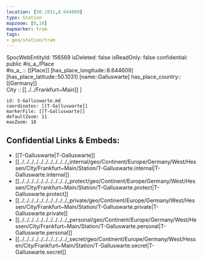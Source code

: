 ```yaml
---
location: [50.1031,8.644609] 
type: Station 
mapzoom: [8,18] 
mapmarker: tram 
tags:
- geo/station/tram
---
```


SpocWebEntityId: 156569
isDeleted: false
isReadOnly: false
confidential: public
#is_a_/Place  
#is_a_ :: [[Place]] 
[has_place_longitude::8.644609] 
[has_place_latitude::50.1031] 
[name::Galluswarte] 
has_place_country:: [[Germany]]  
City :: [[../../Frankfurt~Main]] ] 


```leaflet
id: S-Galluswarte.md
coordinates: [[T-Galluswarte]] 
markerFile: [[T-Galluswarte]] 
defaultZoom: 11 
maxZoom: 18
```


## Confidential Links & Embeds: 
- [[T-Galluswarte|T-Galluswarte]] 
- [[../../../../../../../../../../_internal/geo/Continent/Europe/Germany/West/Hessen/City/Frankfurt~Main/Station/T-Galluswarte.internal|T-Galluswarte.internal]] 
- [[../../../../../../../../../../_protect/geo/Continent/Europe/Germany/West/Hessen/City/Frankfurt~Main/Station/T-Galluswarte.protect|T-Galluswarte.protect]] 
- [[../../../../../../../../../../_private/geo/Continent/Europe/Germany/West/Hessen/City/Frankfurt~Main/Station/T-Galluswarte.private|T-Galluswarte.private]] 
- [[../../../../../../../../../../_personal/geo/Continent/Europe/Germany/West/Hessen/City/Frankfurt~Main/Station/T-Galluswarte.personal|T-Galluswarte.personal]] 
- [[../../../../../../../../../../_secret/geo/Continent/Europe/Germany/West/Hessen/City/Frankfurt~Main/Station/T-Galluswarte.secret|T-Galluswarte.secret]] 
